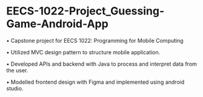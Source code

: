 # EECS-1022-Project_Guessing-Game-Android-App

• Capstone project for EECS 1022: Programming for Mobile Computing

• Utilized MVC design pattern to structure mobile application.

• Developed APIs and backend with Java to process and interpret data from the user.

• Modelled frontend design with Figma and implemented using android studio.

